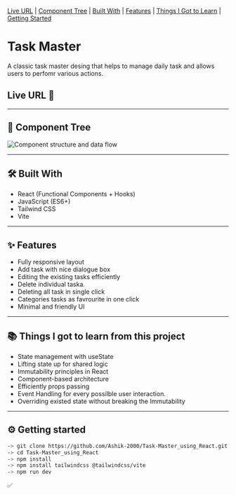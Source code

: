 
[Live URL](#-live-url-) | [Component Tree](#-component-tree) | [Built With](#️-built-with) | [Features](#-features) | [Things I Got to Learn](#-things-i-got-to-learn-from-this-project) | [Getting Started](#️-getting-started)

# Task Master

A classic task master desing that helps to manage daily task and allows users to perfomr various actions.

## Live URL 🚀

[]()

---

## 🧩 Component Tree

![Component structure and data flow]()

---

## 🛠️ Built With

- React (Functional Components + Hooks)
- JavaScript (ES6+)
- Tailwind CSS
- Vite

---

## ✨ Features

- Fully responsive layout
- Add task with nice dialogue box
- Editing the existing tasks efficiently
- Delete individual taska.
- Deleting all task in single click
- Categories tasks as favrourite in one click
- Minimal and friendly UI

---

## 📚 Things I got to learn from this project

- State management with useState
- Lifting state up for shared logic
- Immutability principles in React
- Component-based architecture
- Efficiently props passing
- Event Handling for every possilble user interaction.
- Overriding existed state without breaking the Immutability

---

## ⚙️ Getting started

```bash
-> git clone https://github.com/Ashik-2000/Task-Master_using_React.git
-> cd Task-Master_using_React
-> npm install
-> npm install tailwindcss @tailwindcss/vite
-> npm run dev
```

✅
